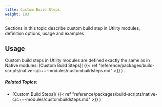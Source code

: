 ```yaml
---
title: Custom Build Steps
weight: 183
---
```


Sections in this topic describe custom build step in Utility modules, definition options, usage and examples

<a name="Usage"></a>
## Usage ##

Custom build steps in Utility modules are defined exactly the same as in Native modules: [Custom Build Steps]( {{< ref "reference/packages/build-scripts/native-c/c++-modules/custombuildsteps.md" >}} ) .


##### Related Topics: #####
-  [Custom Build Steps]( {{< ref "reference/packages/build-scripts/native-c/c++-modules/custombuildsteps.md" >}} ) 
